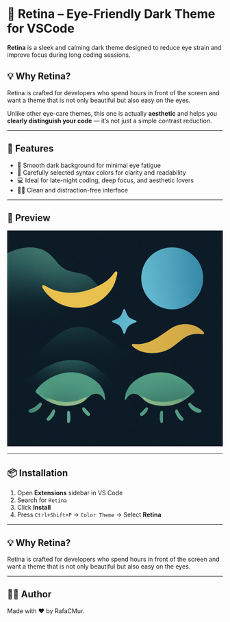 # 🌙 Retina – Eye-Friendly Dark Theme for VSCode

**Retina** is a sleek and calming dark theme designed to reduce eye strain and improve focus during long coding sessions.

## 💡 Why Retina?

Retina is crafted for developers who spend hours in front of the screen and want a theme that is not only beautiful but also easy on the eyes.

Unlike other eye-care themes, this one is actually **aesthetic** and helps you **clearly distinguish your code** — it’s not just a simple contrast reduction.

---

## 🎨 Features

- 🖤 Smooth dark background for minimal eye fatigue
- 🌈 Carefully selected syntax colors for clarity and readability
- 💻 Ideal for late-night coding, deep focus, and aesthetic lovers
- 🧘‍♂️ Clean and distraction-free interface

---

## 🧪 Preview

![Retina Theme Preview](images/preview.png)

---

## 📦 Installation

1. Open **Extensions** sidebar in VS Code
2. Search for `Retina`
3. Click **Install**
4. Press `Ctrl+Shift+P` → `Color Theme` → Select **Retina**

---

## 💡 Why Retina?

Retina is crafted for developers who spend hours in front of the screen and want a theme that is not only beautiful but also easy on the eyes.

---

## 🧑‍💻 Author

Made with ❤️ by RafaCMur.
